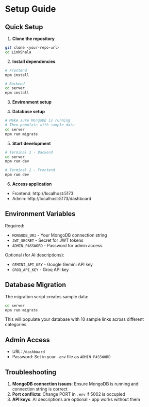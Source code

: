 # Setup Guide

## Quick Setup

1. **Clone the repository**
```bash
git clone <your-repo-url>
cd LinkShala
```

2. **Install dependencies**
```bash
# Frontend
npm install

# Backend
cd server
npm install
```

3. **Environment setup**


4. **Database setup**
```bash
# Make sure MongoDB is running
# Then populate with sample data
cd server
npm run migrate
```

5. **Start development**
```bash
# Terminal 1 - Backend
cd server
npm run dev

# Terminal 2 - Frontend
npm run dev
```

6. **Access application**
- Frontend: http://localhost:5173
- Admin: http://localhost:5173/dashboard

## Environment Variables

Required:
- `MONGODB_URI` - Your MongoDB connection string
- `JWT_SECRET` - Secret for JWT tokens
- `ADMIN_PASSWORD` - Password for admin access

Optional (for AI descriptions):
- `GEMINI_API_KEY` - Google Gemini API key
- `GROQ_API_KEY` - Groq API key

## Database Migration

The migration script creates sample data:
```bash
cd server
npm run migrate
```

This will populate your database with 10 sample links across different categories.

## Admin Access

- URL: `/dashboard`
- Password: Set in your `.env` file as `ADMIN_PASSWORD`

## Troubleshooting

1. **MongoDB connection issues**: Ensure MongoDB is running and connection string is correct
2. **Port conflicts**: Change PORT in `.env` if 5002 is occupied
3. **API keys**: AI descriptions are optional - app works without them